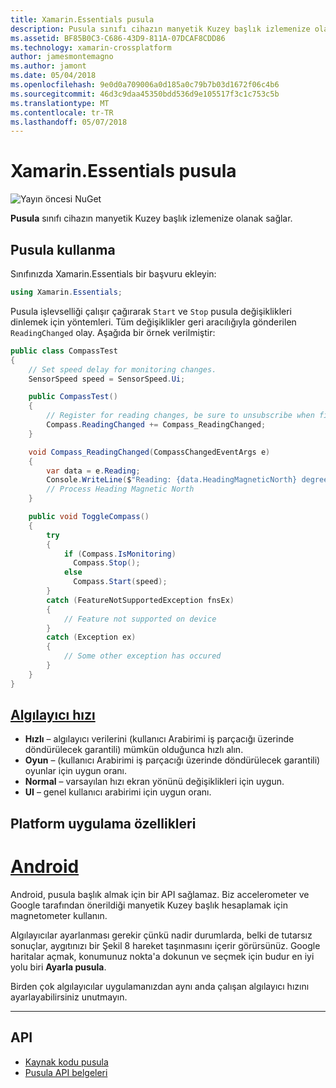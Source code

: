 ```yaml
---
title: Xamarin.Essentials pusula
description: Pusula sınıfı cihazın manyetik Kuzey başlık izlemenize olanak sağlar.
ms.assetid: BF85B0C3-C686-43D9-811A-07DCAF8CDD86
ms.technology: xamarin-crossplatform
author: jamesmontemagno
ms.author: jamont
ms.date: 05/04/2018
ms.openlocfilehash: 9e0d0a709006a0d185a0c79b7b03d1672f06c4b6
ms.sourcegitcommit: 46d3c9daa45350bdd536d9e105517f3c1c753c5b
ms.translationtype: MT
ms.contentlocale: tr-TR
ms.lasthandoff: 05/07/2018
---
```

# <a name="xamarinessentials-compass"></a>Xamarin.Essentials pusula

![Yayın öncesi NuGet](~/media/shared/pre-release.png)

**Pusula** sınıfı cihazın manyetik Kuzey başlık izlemenize olanak sağlar.

## <a name="using-compass"></a>Pusula kullanma

Sınıfınızda Xamarin.Essentials bir başvuru ekleyin:

```csharp
using Xamarin.Essentials;
```

Pusula işlevselliği çalışır çağırarak `Start` ve `Stop` pusula değişiklikleri dinlemek için yöntemleri. Tüm değişiklikler geri aracılığıyla gönderilen `ReadingChanged` olay. Aşağıda bir örnek verilmiştir:

```csharp
public class CompassTest
{
    // Set speed delay for monitoring changes.
    SensorSpeed speed = SensorSpeed.Ui;

    public CompassTest()
    {
        // Register for reading changes, be sure to unsubscribe when finished
        Compass.ReadingChanged += Compass_ReadingChanged;
    }

    void Compass_ReadingChanged(CompassChangedEventArgs e)
    {
        var data = e.Reading;
        Console.WriteLine($"Reading: {data.HeadingMagneticNorth} degrees");
        // Process Heading Magnetic North
    }

    public void ToggleCompass()
    {
        try
        {
            if (Compass.IsMonitoring)
              Compass.Stop();
            else
              Compass.Start(speed);
        }
        catch (FeatureNotSupportedException fnsEx)
        {
            // Feature not supported on device
        }
        catch (Exception ex)
        {
            // Some other exception has occured
        }
    }
}
```

## <a name="sensor-speedxrefxamarinessentialssensorspeed"></a>[Algılayıcı hızı](xref:Xamarin.Essentials.SensorSpeed)

- **Hızlı** – algılayıcı verilerini (kullanıcı Arabirimi iş parçacığı üzerinde döndürülecek garantili) mümkün olduğunca hızlı alın.
- **Oyun** – (kullanıcı Arabirimi iş parçacığı üzerinde döndürülecek garantili) oyunlar için uygun oranı.
- **Normal** – varsayılan hızı ekran yönünü değişiklikleri için uygun.
- **UI** – genel kullanıcı arabirimi için uygun oranı.

## <a name="platform-implementation-specifics"></a>Platform uygulama özellikleri

# <a name="androidtabandroid"></a>[Android](#tab/android)

Android, pusula başlık almak için bir API sağlamaz. Biz accelerometer ve Google tarafından önerildiği manyetik Kuzey başlık hesaplamak için magnetometer kullanın. 

Algılayıcılar ayarlanması gerekir çünkü nadir durumlarda, belki de tutarsız sonuçlar, aygıtınızı bir Şekil 8 hareket taşınmasını içerir görürsünüz. Google haritalar açmak, konumunuz nokta'a dokunun ve seçmek için budur en iyi yolu biri **Ayarla pusula**.

Birden çok algılayıcılar uygulamanızdan aynı anda çalışan algılayıcı hızını ayarlayabilirsiniz unutmayın.

--------------

## <a name="api"></a>API

- [Kaynak kodu pusula](https://github.com/xamarin/Essentials/tree/master/Essentials/Compass)
- [Pusula API belgeleri](xref:Xamarin.Essentials.Compass)
